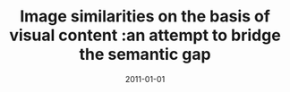 ---
# Documentation: https://wowchemy.com/docs/managing-content/

title: Image similarities on the basis of visual content :an attempt to bridge the
  semantic gap
subtitle: ''
summary: ''
authors:
- kwasnicka
- Mariusz T. Paradowski
- Michał Stanek
- Michał Spytkowski
- Andrzej Śluzek
tags: []
categories: []
date: '2011-01-01'
lastmod: 2022-10-07T05:01:20Z
featured: false
draft: false

# Featured image
# To use, add an image named `featured.jpg/png` to your page's folder.
# Focal points: Smart, Center, TopLeft, Top, TopRight, Left, Right, BottomLeft, Bottom, BottomRight.
image:
  caption: ''
  focal_point: ''
  preview_only: false

# Projects (optional).
#   Associate this post with one or more of your projects.
#   Simply enter your project's folder or file name without extension.
#   E.g. `projects = ["internal-project"]` references `content/project/deep-learning/index.md`.
#   Otherwise, set `projects = []`.
projects: []
publishDate: '2022-10-07T05:01:19.009387Z'
publication_types:
- '1'
abstract: ''
publication: '*Intelligent information and database systems : Third International
  Conference, ACIIDS 2011, Daegu, Korea, April 20-22, 2011 : proceedings. Pt. 1*'
doi: 10.1007/978-3-642-20039-7_2
---